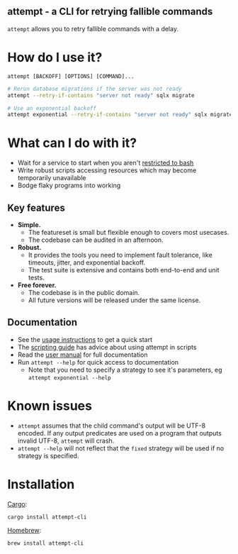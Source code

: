 attempt - a CLI for retrying fallible commands
----------------------------------------------

`attempt` allows you to retry fallible commands with a delay.

# How do I use it?

`attempt [BACKOFF] [OPTIONS] [COMMAND]...`

```bash
# Rerun database migrations if the server was not ready
attempt --retry-if-contains "server not ready" sqlx migrate

# Use an exponential backoff
attempt exponential --retry-if-contains "server not ready" sqlx migrate
```

# What can I do with it?

- Wait for a service to start when you aren't [restricted to bash](https://github.com/vishnubob/wait-for-it)
- Write robust scripts accessing resources which may become temporarily unavailable
- Bodge flaky programs into working

## Key features

- **Simple.**
    - The featureset is small but flexible enough to covers most usecases.
    - The codebase can be audited in an afternoon.
- **Robust.**
    - It provides the tools you need to implement fault tolerance, like
        timeouts, jitter, and exponential backoff.
    - The test suite is extensive and contains both end-to-end and unit tests.
- **Free forever.**
    - The codebase is in the public domain.
    - All future versions will be released under the same license.

## Documentation

- See the [usage instructions](https://maxbondabe.github.io/attempt/usage.html) to get a quick start
- The [scripting guide](https://maxbondabe.github.io/attempt/appendix/scripting.html) has advice about using attempt in scripts
- Read the [user manual](https://maxbondabe.github.io/attempt/intro.html) for full documentation
- Run `attempt --help` for quick access to documentation
    - Note that you need to specify a strategy to see it's parameters,
        eg `attempt exponential --help`

# Known issues

- `attempt` assumes that the child command's output will be UTF-8 encoded.
    If any output predicates are used on a program that outputs invalid
    UTF-8, `attempt` will crash.
- `attempt --help` will not reflect that the `fixed` strategy will be used if
    no strategy is specified.

# Installation

[Cargo](https://github.com/rust-lang/cargo):

`cargo install attempt-cli`

[Homebrew](https://brew.sh/):

`brew install attempt-cli`
